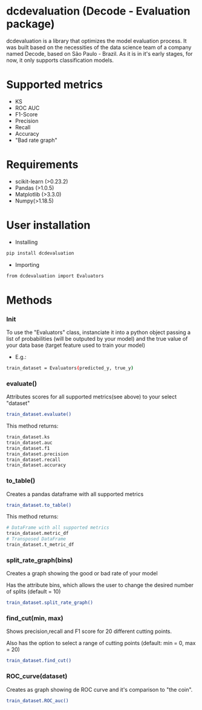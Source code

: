 # dcdevaluation (Decode - Evaluation package)
dcdevaluation is a library that optimizes the model evaluation process.
It was built based on the necessities of the data science team of a company named Decode, based on São Paulo - Brazil.
As it is in it's early stages, for now, it only supports classification models.

# Supported metrics
- KS
- ROC AUC
- F1-Score
- Precision
- Recall
- Accuracy
- "Bad rate graph"

# Requirements
- scikit-learn (>0.23.2)
- Pandas (>1.0.5)
- Matplotlib (>3.3.0)
- Numpy(>1.18.5)

# User installation
- Installing
```sh
pip install dcdevaluation
```
- Importing
```sh
from dcdevaluation import Evaluators
```
# Methods
### Init
To use the "Evaluators" class, instanciate it into a python object passing a list of probabilities (will be outputed by your model) and the true value of your data base (target feature used to train your model)
- E.g.:
``` sh
train_dataset = Evaluators(predicted_y, true_y)
```

### evaluate()
Attributes scores for all supported metrics(see above) to your select "dataset"
```sh
train_dataset.evaluate()
```
This method returns:
``` sh
train_dataset.ks
train_dataset.auc
train_dataset.f1
train_dataset.precision
train_dataset.recall
train_dataset.accuracy
```

### to_table()
Creates a pandas dataframe with all supported metrics
``` sh
train_dataset.to_table()
```
This method returns:
``` sh
# DataFrame with all supported metrics
train_dataset.metric_df
# Transposed DataFrame
train_dataset.t_metric_df
```
### split_rate_graph(bins)
Creates a graph showing the good or bad rate of your model

Has the attribute bins, which allows the user to change the desired number of splits (default = 10)

``` sh
train_dataset.split_rate_graph()
```

### find_cut(min, max)
Shows precision,recall and F1 score for 20 different cutting points.

Also has the option to select a range of cutting points (default: min = 0, max = 20)

``` sh
train_dataset.find_cut()
```

### ROC_curve(dataset)
Creates as graph showing de ROC curve and it's comparison to "the coin".

``` sh
train_dataset.ROC_auc()
```
 
